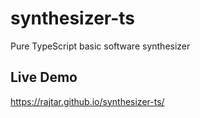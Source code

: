 # synthesizer-ts
Pure TypeScript basic software synthesizer

## Live Demo
https://rajtar.github.io/synthesizer-ts/
